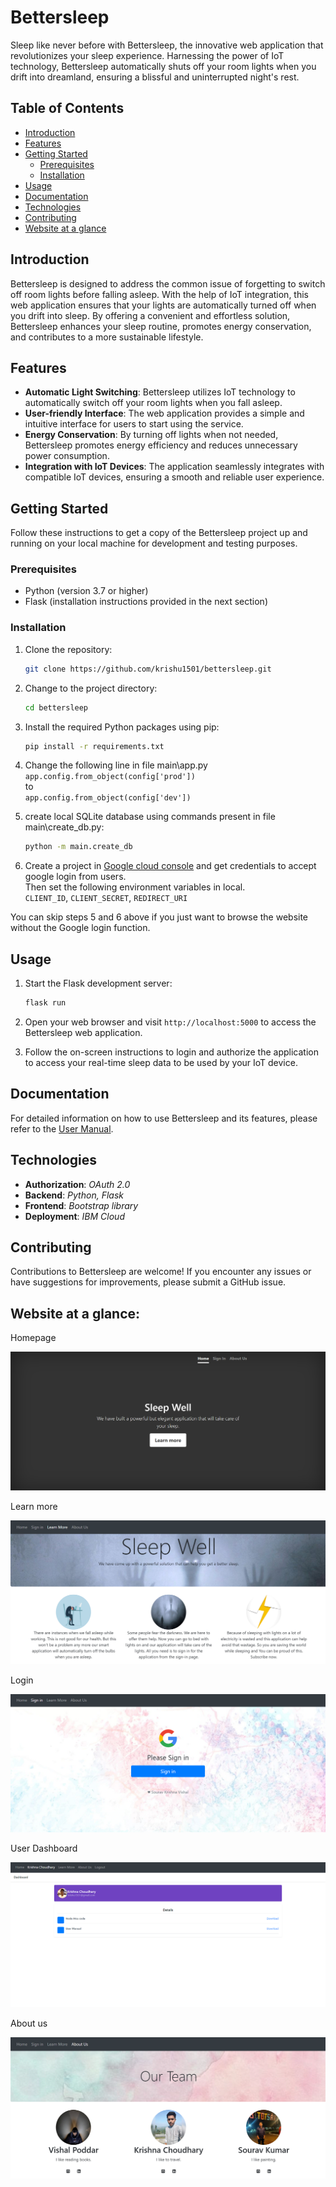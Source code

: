 # Bettersleep

Sleep like never before with Bettersleep, the innovative web application that revolutionizes your sleep experience. Harnessing the power of IoT technology, Bettersleep automatically shuts off your room lights when you drift into dreamland, ensuring a blissful and uninterrupted night's rest.

## Table of Contents

- [Introduction](#introduction)
- [Features](#features)
- [Getting Started](#getting-started)
  - [Prerequisites](#prerequisites)
  - [Installation](#installation)
- [Usage](#usage)
- [Documentation](#documentation)
- [Technologies](#technologies)
- [Contributing](#contributing)
- [Website at a glance](#website-at-a-glance)

## Introduction

Bettersleep is designed to address the common issue of forgetting to switch off room lights before falling asleep. With the help of IoT integration, this web application ensures that your lights are automatically turned off when you drift into sleep. By offering a convenient and effortless solution, Bettersleep enhances your sleep routine, promotes energy conservation, and contributes to a more sustainable lifestyle.

## Features

- **Automatic Light Switching**: Bettersleep utilizes IoT technology to automatically switch off your room lights when you fall asleep.
- **User-friendly Interface**: The web application provides a simple and intuitive interface for users to start using the service.
- **Energy Conservation**: By turning off lights when not needed, Bettersleep promotes energy efficiency and reduces unnecessary power consumption.
- **Integration with IoT Devices**: The application seamlessly integrates with compatible IoT devices, ensuring a smooth and reliable user experience.

## Getting Started

Follow these instructions to get a copy of the Bettersleep project up and running on your local machine for development and testing purposes.

### Prerequisites

- Python (version 3.7 or higher)
- Flask (installation instructions provided in the next section)

### Installation

1. Clone the repository:

   ```bash
   git clone https://github.com/krishu1501/bettersleep.git
   ```

2. Change to the project directory:

   ```bash
   cd bettersleep
   ```

3. Install the required Python packages using pip:

   ```bash
   pip install -r requirements.txt
   ```

 4. Change the following line in file main\app.py  
   `app.config.from_object(config['prod'])`  
   to  
   `app.config.from_object(config['dev'])`

5. create local SQLite database using commands present in file main\create_db.py:
   ```bash
   python -m main.create_db
   ```
 
 6. Create a project in [Google cloud console](https://console.cloud.google.com/) and get credentials to accept google login from users.  
Then set the following environment variables in local.  
`CLIENT_ID`, `CLIENT_SECRET`, `REDIRECT_URI`  

You can skip steps 5 and 6 above if you just want to browse the website without the Google login function. 

## Usage

1. Start the Flask development server:

   ```bash
   flask run
   ```

2. Open your web browser and visit `http://localhost:5000` to access the Bettersleep web application.

3. Follow the on-screen instructions to login and authorize the application to access your real-time sleep data to be used by your IoT device.

## Documentation

For detailed information on how to use Bettersleep and its features, please refer to the [User Manual](main/uploads/user_manual.pdf).

## Technologies

- **Authorization**: *OAuth 2.0*
- **Backend**: *Python, Flask*
- **Frontend**: *Bootstrap library*
- **Deployment**: *IBM Cloud*

## Contributing

Contributions to Bettersleep are welcome! If you encounter any issues or have suggestions for improvements, please submit a GitHub issue.

## Website at a glance:  

Homepage

![Homepage](website_screenshots/homepage.png)

Learn more

![Learn more page](website_screenshots/learn-more.png)

Login

![Login page](website_screenshots/login.png)

User Dashboard

![User dashboard](website_screenshots/dashboard.png)


About us

![About us](website_screenshots/about-us.png)

